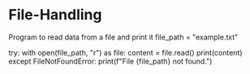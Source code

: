 # File-Handling
Program to read data from a file and print it
file_path = "example.txt"

try:
    with open(file_path, "r") as file:
        content = file.read()
        print(content)
except FileNotFoundError:
    print(f"File {file_path} not found.")

